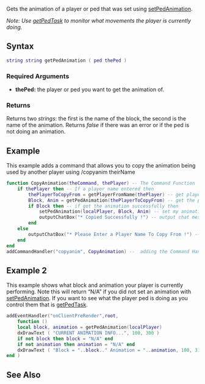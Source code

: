 Gets the animation of a player or ped that was set using [setPedAnimation](/docs/setpedanimation.md "wikilink").

*Note: Use [getPedTask](/docs/getpedtask.md "wikilink") to monitor what movements the player is currently doing.*

Syntax
------

``` lua
string string getPedAnimation ( ped thePed )
```

### Required Arguments

-   **thePed:** the player or ped you want to get the animation of.

### Returns

Returns two *strings*: the first is the name of the block, the second is the name of the animation. Returns *false* if there was an error or if the ped is not doing an animation.

Example
-------

This example adds a command that allows you to copy the animation being used by another player using /copyanim theirName

``` lua
function CopyAnimation(theCommand, thePlayer) -- The Command Function
    if thePlayer then -- If a player name entered then
        thePlayerToCopyFrom = getPlayerFromName(thePlayer) -- get player from his name
        Block, Anim = getPedAnimation(thePlayerToCopyFrom) -- get the player animation
        if Block then -- if got the animation successfully then
            setPedAnimation(localPlayer, Block, Anim) -- set my animation the same
            outputChatBox("* Copied Successfully !") -- output chat message
        end
    else    
        outputChatBox("* Please Enter a Player Name To Copy From !") -- if you didnt entered a player name , then output a chat box message
    end
end
addCommandHandler("copyanim", CopyAnimation) --  adding the Command Handler
```

Example 2
---------

This example shows what block and animation your player is currently performing. Note this will return “N/A” if you did not set an animation with [setPedAnimation](/docs/setpedanimation.md "wikilink"). If you want to see what the player ped is doing as you control them that is [getPedTask](/docs/getpedtask.md "wikilink").

``` lua
addEventHandler("onClientPreRender",root,
    function ()
    local block, animation = getPedAnimation(localPlayer)
    dxDrawText ( "CURRENT ANIMATION INFO...", 100, 300 )
    if not block then block = "N/A" end
    if not animation then animation = "N/A" end
    dxDrawText ( "Block = "..block.." Animation = "..animation, 100, 315 )
end )
```

See Also
--------
